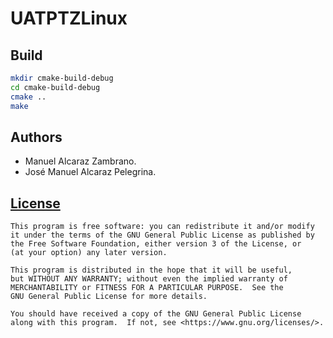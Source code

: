 # UATPTZLinux

## Build

```bash
mkdir cmake-build-debug
cd cmake-build-debug
cmake ..
make
```

## Authors

- Manuel Alcaraz Zambrano.
- José Manuel Alcaraz Pelegrina.

## [License](https://github.com/jmaphys/UATPTZLinux/blob/master/LICENSE)

```
This program is free software: you can redistribute it and/or modify
it under the terms of the GNU General Public License as published by
the Free Software Foundation, either version 3 of the License, or
(at your option) any later version.

This program is distributed in the hope that it will be useful,
but WITHOUT ANY WARRANTY; without even the implied warranty of
MERCHANTABILITY or FITNESS FOR A PARTICULAR PURPOSE.  See the
GNU General Public License for more details.

You should have received a copy of the GNU General Public License
along with this program.  If not, see <https://www.gnu.org/licenses/>.
```
